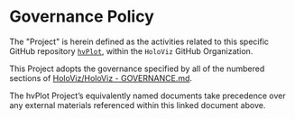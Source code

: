 # Governance Policy


The "Project" is herein defined as the activities related to this specific GitHub repository [`hvPlot`](https://github.com/holoviz/hvplot), within the `HoloViz` GitHub Organization.


This Project adopts the governance specified by all of the numbered sections of [HoloViz/HoloViz - GOVERNANCE.md](https://github.com/holoviz/holoviz/blob/hvplot-gov/doc/governance/project-docs/GOVERNANCE.md).


The hvPlot Project’s equivalently named documents take precedence over any external materials referenced within this linked document above.